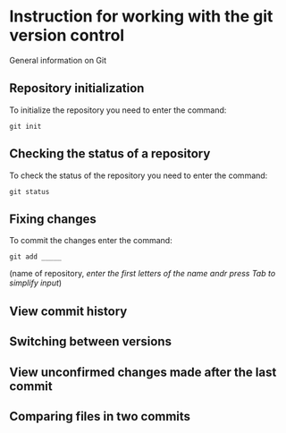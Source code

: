 # **Instruction for working with the git version control**

General information on Git

## Repository initialization

To initialize the repository you need to enter the command: 
   
    git init
    

## Checking the status of a repository

To check the status of the repository you need to enter the command: 

    git status

## Fixing changes

To commit the changes enter the command: 

    git add _____
 (name of repository, *enter the first letters of the name andr press Tab to simplify input*)

## View commit history

## Switching between versions

## View unconfirmed changes made after the last commit

## Comparing files in two commits
